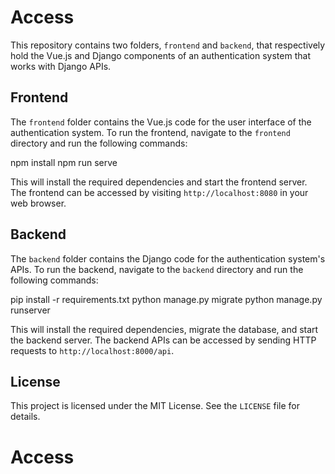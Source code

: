 # Access

This repository contains two folders, `frontend` and `backend`, that respectively hold the Vue.js and Django components of an authentication system that works with Django APIs.

## Frontend

The `frontend` folder contains the Vue.js code for the user interface of the authentication system. To run the frontend, navigate to the `frontend` directory and run the following commands:

npm install
npm run serve


This will install the required dependencies and start the frontend server. The frontend can be accessed by visiting `http://localhost:8080` in your web browser.

## Backend

The `backend` folder contains the Django code for the authentication system's APIs. To run the backend, navigate to the `backend` directory and run the following commands:

pip install -r requirements.txt
python manage.py migrate
python manage.py runserver

This will install the required dependencies, migrate the database, and start the backend server. The backend APIs can be accessed by sending HTTP requests to `http://localhost:8000/api`.

## License

This project is licensed under the MIT License. See the `LICENSE` file for details.
# Access
